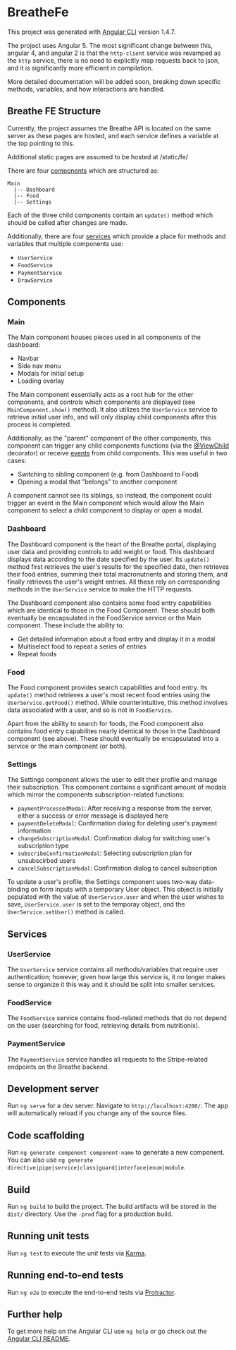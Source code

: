 # BreatheFe

This project was generated with [Angular CLI](https://github.com/angular/angular-cli) version 1.4.7.

The project uses Angular 5. The most significant change between this, angular 4, and angular 2 is that the `http-client` service was revamped as the `http` service, there is no need to explicitly map requests back to json, and it is significantly more efficient in compilation.

More detailed documentation will be added soon, breaking down specific methods, variables, and how interactions are handled.

## Breathe FE Structure
Currently, the project assumes the Breathe API is located on the same server as these pages are hosted, and each service defines a variable at the top pointing to this.

Additional static pages are assumed to be hosted at /static/fe/

There are four [components](https://angular.io/guide/architecture-components) which are structured as:

    Main
      |-- Dashboard
      |-- Food
      |-- Settings

Each of the three child components contain an `update()` method which should be called after changes are made.

Additionally, there are four [services](https://angular.io/guide/architecture-services) which provide a place for methods and variables that multiple components use:
 - `UserService`
 - `FoodService`
 - `PaymentService`
 - `DrawService`

## Components

### Main
The Main component houses pieces used in all components of the dashboard:
 - Navbar
 - Side nav menu
 - Modals for initial setup
 - Loading overlay

The Main component essentially acts as a root hub for the other components, and controls which components are displayed (see `MainComponent.show()` method). It also utilizes the `UserService` service to retrieve initial user info, and will only display child components after this process is completed.

Additionally, as the "parent" component of the other components, this component can trigger any child components functions (via the [@ViewChild](https://angular.io/api/core/ViewChild) decorator) or receive [events](https://toddmotto.com/component-events-event-emitter-output-angular-2) from child components. This was useful in two cases:
 - Switching to sibling component (e.g. from Dashboard to Food)
 - Opening a modal that "belongs" to another component
 
 A component cannot see its siblings, so instead, the component could trigger an event in the Main component which would allow the Main component to select a child component to display or open a modal.

### Dashboard
The Dashboard component is the heart of the Breathe portal, displaying user data and providing controls to add weight or food. This dashboard displays data according to the date specified by the user. Its `update()` method first retrieves the user's results for the specified date, then retrieves their food entries, summing their total macronutrients and storing them, and finally retrieves the user's weight entries. All these rely on corresponding methods in the `UserService` service to make the HTTP requests.

The Dashboard component also contains some food entry capabilities which are identical to those in the Food Component. These should both eventually be encapsulated in the FoodService service or the Main component. These include the ability to:
 - Get detailed information about a food entry and display it in a modal
 - Multiselect food to repeat a series of entries
 - Repeat foods
 
 ### Food
 The Food component provides search capabilities and food entry. Its `update()` method retrieves a user's most recent food entries using the `UserService.getFood()` method. While counterintuitive, this method involves data associated with a user, and so is not in  `FoodService`.
 
 Apart from the ability to search for foods, the Food component also contains food entry capabilites nearly identical to those in the Dashboard component (see above). These should eventually be encapsulated into a service or the main component (or both).
 
 ### Settings
 The Settings component allows the user to edit their profile and manage their subscription. This component contains a significant amount of modals which mirror the components subscription-related functions:
  - `paymentProcessedModal`: After receiving a response from the server, either a success or error message is displayed here
  - `paymentDeleteModal`: Confirmation dialog for deleting user's payment information
  - `changeSubscriptionModal`: Confirmation dialog for switching user's subscription type
  - `subscribeConfirmationModal`: Selecting subscription plan for unsubscirbed users
  - `cancelSubscriptionModal`: Confirmation dialog to cancel subscription
 
 To update a user's profile, the Settings component uses two-way data-binding on form inputs with a temporary User object. This object is initially populated with the value of `UserService.user` and when the user wishes to save, `UserService.user` is set to the temporay object, and the `UserService.setUser()` method is called.

## Services
### UserService
The `UserService` service contains all methods/variables that require user authentication; however, given how large this service is, it no longer makes sense to organize it this way and it should be split into smaller services.

### FoodService
The `FoodService` service contains food-related methods that do not depend on the user (searching for food, retrieving details from nutritionix). 

### PaymentService
The `PaymentService` service handles all requests to the Stripe-related endpoints on the Breathe backend.

## Development server

Run `ng serve` for a dev server. Navigate to `http://localhost:4200/`. The app will automatically reload if you change any of the source files.

## Code scaffolding

Run `ng generate component component-name` to generate a new component. You can also use `ng generate directive|pipe|service|class|guard|interface|enum|module`.

## Build

Run `ng build` to build the project. The build artifacts will be stored in the `dist/` directory. Use the `-prod` flag for a production build.

## Running unit tests

Run `ng test` to execute the unit tests via [Karma](https://karma-runner.github.io).

## Running end-to-end tests

Run `ng e2e` to execute the end-to-end tests via [Protractor](http://www.protractortest.org/).

## Further help

To get more help on the Angular CLI use `ng help` or go check out the [Angular CLI README](https://github.com/angular/angular-cli/blob/master/README.md).
